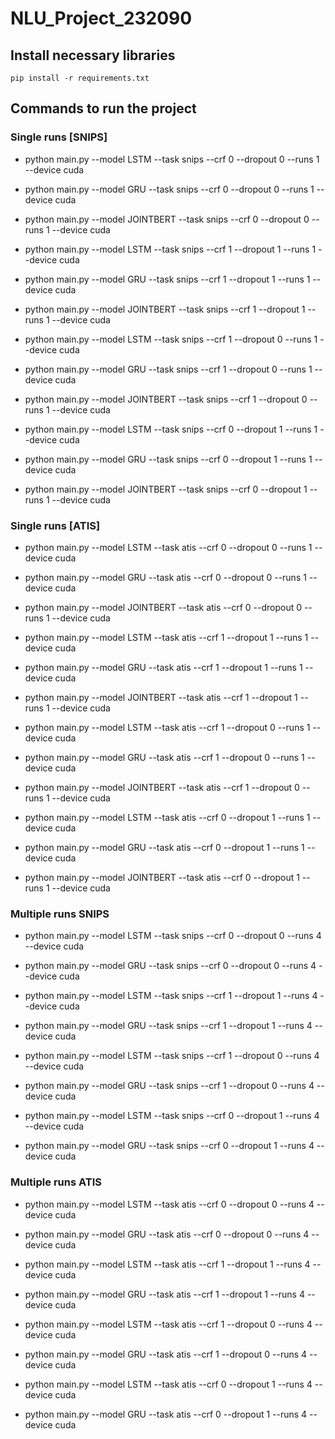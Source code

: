 # NLU_Project_232090

## Install necessary libraries

```
pip install -r requirements.txt
```

## Commands to run the project

### Single runs [SNIPS]


- python main.py --model LSTM --task snips --crf 0 --dropout 0 --runs 1 --device cuda 
- python main.py --model GRU --task snips --crf 0 --dropout 0 --runs 1 --device cuda
- python main.py --model JOINTBERT --task snips --crf 0 --dropout 0 --runs 1 --device cuda

- python main.py --model LSTM --task snips --crf 1 --dropout 1 --runs 1 --device cuda 
- python main.py --model GRU --task snips --crf 1 --dropout 1 --runs 1 --device cuda
- python main.py --model JOINTBERT --task snips --crf 1 --dropout 1 --runs 1 --device cuda

- python main.py --model LSTM --task snips --crf 1 --dropout 0 --runs 1 --device cuda 
- python main.py --model GRU --task snips --crf 1 --dropout 0 --runs 1 --device cuda
- python main.py --model JOINTBERT --task snips --crf 1 --dropout 0 --runs 1 --device cuda

- python main.py --model LSTM --task snips --crf 0 --dropout 1 --runs 1 --device cuda 
- python main.py --model GRU --task snips --crf 0 --dropout 1 --runs 1 --device cuda
- python main.py --model JOINTBERT --task snips --crf 0 --dropout 1 --runs 1 --device cuda



### Single runs [ATIS]

- python main.py --model LSTM --task atis --crf 0 --dropout 0 --runs 1 --device cuda 
- python main.py --model GRU --task atis --crf 0 --dropout 0 --runs 1 --device cuda
- python main.py --model JOINTBERT --task atis --crf 0 --dropout 0 --runs 1 --device cuda

- python main.py --model LSTM --task atis --crf 1 --dropout 1 --runs 1 --device cuda 
- python main.py --model GRU --task atis --crf 1 --dropout 1 --runs 1 --device cuda
- python main.py --model JOINTBERT --task atis --crf 1 --dropout 1 --runs 1 --device cuda

- python main.py --model LSTM --task atis --crf 1 --dropout 0 --runs 1 --device cuda 
- python main.py --model GRU --task atis --crf 1 --dropout 0 --runs 1 --device cuda
- python main.py --model JOINTBERT --task atis --crf 1 --dropout 0 --runs 1 --device cuda

- python main.py --model LSTM --task atis --crf 0 --dropout 1 --runs 1 --device cuda 
- python main.py --model GRU --task atis --crf 0 --dropout 1 --runs 1 --device cuda
- python main.py --model JOINTBERT --task atis --crf 0 --dropout 1 --runs 1 --device cuda

### Multiple runs SNIPS

- python main.py --model LSTM --task snips --crf 0 --dropout 0 --runs 4 --device cuda 
- python main.py --model GRU --task snips --crf 0 --dropout 0 --runs 4 --device cuda

- python main.py --model LSTM --task snips --crf 1 --dropout 1 --runs 4 --device cuda 
- python main.py --model GRU --task snips --crf 1 --dropout 1 --runs 4 --device cuda

- python main.py --model LSTM --task snips --crf 1 --dropout 0 --runs 4 --device cuda 
- python main.py --model GRU --task snips --crf 1 --dropout 0 --runs 4 --device cuda

- python main.py --model LSTM --task snips --crf 0 --dropout 1 --runs 4 --device cuda 
- python main.py --model GRU --task snips --crf 0 --dropout 1 --runs 4 --device cuda

### Multiple runs ATIS

- python main.py --model LSTM --task atis --crf 0 --dropout 0 --runs 4 --device cuda 
- python main.py --model GRU --task atis --crf 0 --dropout 0 --runs 4 --device cuda

- python main.py --model LSTM --task atis --crf 1 --dropout 1 --runs 4 --device cuda 
- python main.py --model GRU --task atis --crf 1 --dropout 1 --runs 4 --device cuda

- python main.py --model LSTM --task atis --crf 1 --dropout 0 --runs 4 --device cuda 
- python main.py --model GRU --task atis --crf 1 --dropout 0 --runs 4 --device cuda

- python main.py --model LSTM --task atis --crf 0 --dropout 1 --runs 4 --device cuda 
- python main.py --model GRU --task atis --crf 0 --dropout 1 --runs 4 --device cuda